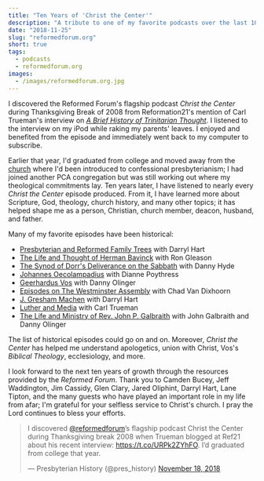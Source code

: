 ```yaml
---
title: "Ten Years of 'Christ the Center'"
description: "A tribute to one of my favorite podcasts over the last 10 years."
date: "2018-11-25"
slug: "reformedforum.org"
short: true
tags:
  - podcasts
  - reformedforum.org 
images:
  - /images/reformedforum.org.jpg
---
```


I discovered the Reformed Forum's flagship podcast _Christ the Center_ during Thanksgiving Break of 2008 from Reformation21's mention of Carl Trueman's interview on [_A Brief History of Trinitarian Thought_](https://reformedforum.org/ctc42/). I listened to the interview on my iPod while raking my parents' leaves. I enjoyed and benefited from the episode and immediately went back to my computer to subscribe.

Earlier that year, I'd graduated from college and moved away from the [church](http://www.hillcrestpresbyterian.org) where I'd been introduced to confessional presbyterianism; I had joined another PCA congregation but was still working out where my theological commitments lay. Ten years later, I have listened to nearly every _Christ the Center_ episode produced. From it, I have learned more about Scripture, God, theology, church history, and many other topics; it has helped shape me as a person, Christian, church member, deacon, husband, and father. 

Many of my favorite episodes have been historical: 

* [Presbyterian and Reformed Family Trees](https://reformedforum.org/ctc130/) with Darryl Hart
* [The Life and Thought of Herman Bavinck](https://reformedforum.org/ctc158/) with Ron Gleason    
* [The Synod of Dorr's Deliverance on the Sabbath](https://reformedforum.org/ctc450/) with Danny Hyde
* [Johannes Oecolampadius](https://reformedforum.org/ctc269/) with Dianne Poythress
* [Geerhardus Vos](https://reformedforum.org/ctc63/) with Danny Olinger
* [Episodes on The Westminster Assembly](https://reformedforum.org/people/chad-van-dixhoorn/) with Chad Van Dixhoorn
* [J. Gresham Machen](https://ulsterworldly.com/post/hart-on-machen/) with Darryl Hart
* [Luther and Media](https://reformedforum.org/ctc94/) with Carl Trueman
* [The Life and Ministry of Rev. John P. Galbraith](https://reformedforum.org/ctc441/) with John Galbraith and Danny Olinger 

The list of historical episodes could go on and on. Moreover, _Christ the Center_ has helped me understand apologetics, union with Christ, Vos's _Biblical Theology_, ecclesiology, and more. 

I look forward to the next ten years of growth through the resources provided by the _Reformed Forum_. Thank you to Camden Bucey, Jeff Waddington, Jim Cassidy, Glen Clary, Jared Oliphint, Darryl Hart, Lane Tipton, and the many guests who have played an important role in my life from afar; I'm grateful for your selfless service to Christ's church. I pray the Lord continues to bless your efforts.


<blockquote class="twitter-tweet" data-dnt="true"><p lang="en" dir="ltr">I discovered <a href="https://twitter.com/reformedforum?ref_src=twsrc%5Etfw">@reformedforum</a>’s flagship podcast Christ the Center during Thanksgiving break 2008 when Trueman blogged at Ref21 about his recent interview: <a href="https://t.co/URPk2ZYhFO">https://t.co/URPk2ZYhFO</a>. I’d graduated from college that year.</p>&mdash; Presbyterian History (@pres_history) <a href="https://twitter.com/pres_history/status/1064224463607214081?ref_src=twsrc%5Etfw">November 18, 2018</a></blockquote> <script async src="https://platform.twitter.com/widgets.js" charset="utf-8"></script>